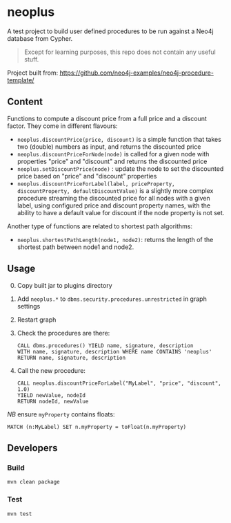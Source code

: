 # neoplus

A test project to build user defined procedures to be run against a Neo4j database from Cypher.

> Except for learning purposes, this repo does not contain any useful stuff.

Project built from: https://github.com/neo4j-examples/neo4j-procedure-template/

## Content

Functions to compute a discount price from a full price and a discount factor. They come in different flavours:

- `neoplus.discountPrice(price, discount)` is a simple function that takes two (double) numbers as input, and returns the discounted price
- `neoplus.discountPriceForNode(node)` is called for a given node with properties "price" and "discount" and returns the discounted price
- `neoplus.setDiscountPrice(node)` : update the node to set the discounted price based on "price" and "discount" properties
- `neoplus.discountPriceForLabel(label, priceProperty, discountProperty, defaultDiscountValue)` is a slightly more complex procedure
   streaming the discounted price for all nodes with a given label, using configured price and discount
   property names, with the ability to have a default value for discount if the node property
   is not set.

Another type of functions are related to shortest path algorithms:
- `neoplus.shortestPathLength(node1, node2)`: returns the length of the shortest path
   between node1 and node2.

## Usage

0. Copy built jar to plugins directory
0. Add `neoplus.*` to `dbms.security.procedures.unrestricted` in graph settings
0. Restart graph
0. Check the procedures are there:

       CALL dbms.procedures() YIELD name, signature, description
       WITH name, signature, description WHERE name CONTAINS 'neoplus'
       RETURN name, signature, description
       
0. Call the new procedure:

       CALL neoplus.discountPriceForLabel("MyLabel", "price", "discount", 1.0) 
       YIELD newValue, nodeId 
       RETURN nodeId, newValue
 
 *NB* ensure `myProperty` contains floats:
 
    MATCH (n:MyLabel) SET n.myProperty = toFloat(n.myProperty)


## Developers

### Build

    mvn clean package

### Test

    mvn test
    
    